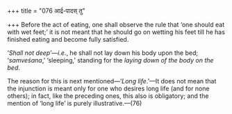 +++
title = "076 आर्द्र-पादस् तु"

+++
Before the act of eating, one shall observe the rule that ‘one should
eat with wet feet;’ it is not meant that he should go on wetting his
feet till he has finished eating and become fully satisfied.

‘*Shall not deep*’—*i.e*., he shall not lay down his body upon the bed;
‘*samveśana*,’ ‘sleeping,’ standing for the *laying down of the body on
the bed*.

The reason for this is next mentioned—‘*Long life*.’—It does not mean
that the injunction is meant only for one who desires long life (and for
none others); in fact, like the preceding ones, this also is obligatory;
and the mention of ‘long life’ is purely illustrative.—(76)


